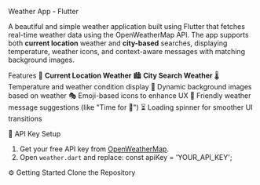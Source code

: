 Weather App - Flutter

A beautiful and simple weather application built using Flutter that fetches real-time weather data using the OpenWeatherMap API. The app supports both **current location** weather and **city-based** searches, displaying temperature, weather icons, and context-aware messages with matching background images.

Features
📍 **Current Location Weather**
🏙️ **City Search Weather**
🌡️ Temperature and weather condition display
🌄 Dynamic background images based on weather
🎭 Emoji-based icons to enhance UX
💬 Friendly weather message suggestions (like "Time for 🍦")
⏳ Loading spinner for smoother UI transitions

🔑 API Key Setup

1. Get your free API key from [OpenWeatherMap](https://openweathermap.org/api).
2. Open `weather.dart` and replace:
const apiKey = 'YOUR_API_KEY';

⚙️ Getting Started
 Clone the Repository
